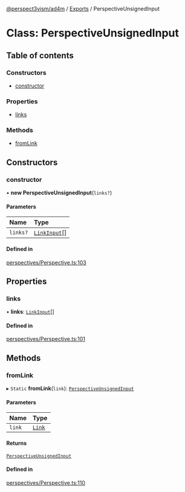 [@perspect3vism/ad4m](../README.md) / [Exports](../modules.md) / PerspectiveUnsignedInput

# Class: PerspectiveUnsignedInput

## Table of contents

### Constructors

- [constructor](PerspectiveUnsignedInput.md#constructor)

### Properties

- [links](PerspectiveUnsignedInput.md#links)

### Methods

- [fromLink](PerspectiveUnsignedInput.md#fromlink)

## Constructors

### constructor

• **new PerspectiveUnsignedInput**(`links?`)

#### Parameters

| Name | Type |
| :------ | :------ |
| `links?` | [`LinkInput`](LinkInput.md)[] |

#### Defined in

[perspectives/Perspective.ts:103](https://github.com/perspect3vism/ad4m/blob/0f993b76/core/src/perspectives/Perspective.ts#L103)

## Properties

### links

• **links**: [`LinkInput`](LinkInput.md)[]

#### Defined in

[perspectives/Perspective.ts:101](https://github.com/perspect3vism/ad4m/blob/0f993b76/core/src/perspectives/Perspective.ts#L101)

## Methods

### fromLink

▸ `Static` **fromLink**(`link`): [`PerspectiveUnsignedInput`](PerspectiveUnsignedInput.md)

#### Parameters

| Name | Type |
| :------ | :------ |
| `link` | [`Link`](Link.md) |

#### Returns

[`PerspectiveUnsignedInput`](PerspectiveUnsignedInput.md)

#### Defined in

[perspectives/Perspective.ts:110](https://github.com/perspect3vism/ad4m/blob/0f993b76/core/src/perspectives/Perspective.ts#L110)
